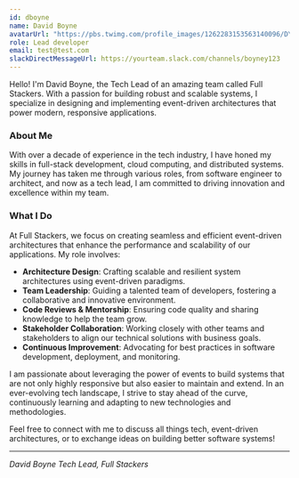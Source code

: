 ```yaml
---
id: dboyne
name: David Boyne
avatarUrl: "https://pbs.twimg.com/profile_images/1262283153563140096/DYRDqKg6_400x400.png"
role: Lead developer
email: test@test.com
slackDirectMessageUrl: https://yourteam.slack.com/channels/boyney123
---
```


Hello! I'm David Boyne, the Tech Lead of an amazing team called Full Stackers. With a passion for building robust and scalable systems, I specialize in designing and implementing event-driven architectures that power modern, responsive applications.

### About Me

With over a decade of experience in the tech industry, I have honed my skills in full-stack development, cloud computing, and distributed systems. My journey has taken me through various roles, from software engineer to architect, and now as a tech lead, I am committed to driving innovation and excellence within my team.

### What I Do

At Full Stackers, we focus on creating seamless and efficient event-driven architectures that enhance the performance and scalability of our applications. My role involves:

- **Architecture Design**: Crafting scalable and resilient system architectures using event-driven paradigms.
- **Team Leadership**: Guiding a talented team of developers, fostering a collaborative and innovative environment.
- **Code Reviews & Mentorship**: Ensuring code quality and sharing knowledge to help the team grow.
- **Stakeholder Collaboration**: Working closely with other teams and stakeholders to align our technical solutions with business goals.
- **Continuous Improvement**: Advocating for best practices in software development, deployment, and monitoring.

I am passionate about leveraging the power of events to build systems that are not only highly responsive but also easier to maintain and extend. In an ever-evolving tech landscape, I strive to stay ahead of the curve, continuously learning and adapting to new technologies and methodologies.

Feel free to connect with me to discuss all things tech, event-driven architectures, or to exchange ideas on building better software systems!

---
*David Boyne*
*Tech Lead, Full Stackers*
